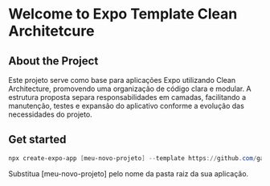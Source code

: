 # Welcome to Expo Template Clean Architetcure
## About the Project

Este projeto serve como base para aplicações Expo utilizando Clean Architecture, promovendo uma organização de código clara e modular. A estrutura proposta separa responsabilidades em camadas, facilitando a manutenção, testes e expansão do aplicativo conforme a evolução das necessidades do projeto.

## Get started

```powershell
npx create-expo-app [meu-novo-projeto] --template https://github.com/gabrielpedrosa/expo-template-clean-architetcure
```

Substitua [meu-novo-projeto] pelo nome da pasta raiz da sua aplicação.